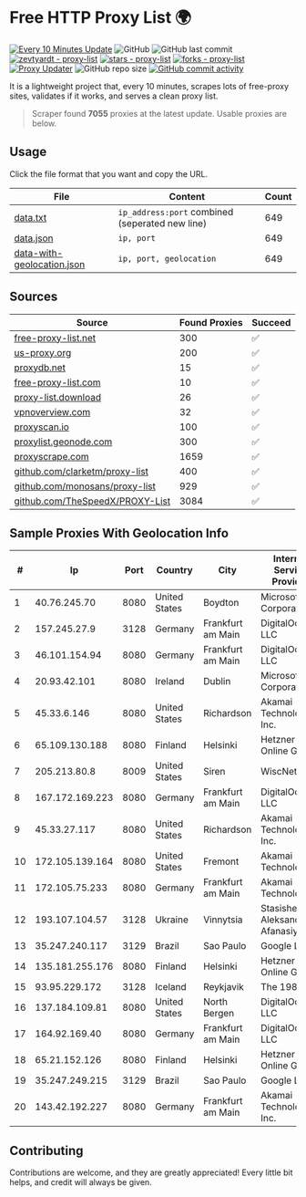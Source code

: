 
# Free HTTP Proxy List 🌍

[![Every 10 Minutes Update](https://github.com/mertguvencli/http-proxy-list/actions/workflows/main.yml/badge.svg?branch=main)](https://github.com/mertguvencli/http-proxy-list/actions/workflows/main.yml)
![GitHub](https://img.shields.io/github/license/mertguvencli/http-proxy-list)
![GitHub last commit](https://img.shields.io/github/last-commit/mertguvencli/http-proxy-list)
[![zevtyardt - proxy-list](https://img.shields.io/static/v1?label=zevtyardt&message=proxy-list&color=blue&logo=github)](https://github.com/zevtyardt/proxy-list "Go to GitHub repo")
[![stars - proxy-list](https://img.shields.io/github/stars/zevtyardt/proxy-list?style=social)](https://github.com/zevtyardt/proxy-list)
[![forks - proxy-list](https://img.shields.io/github/forks/zevtyardt/proxy-list?style=social)](https://github.com/zevtyardt/proxy-list)
[![Proxy Updater](https://github.com/zevtyardt/proxy-list/workflows/Proxy%20Updater/badge.svg)](https://github.com/zevtyardt/proxy-list/actions?query=workflow:"Proxy+Updater")
![GitHub repo size](https://img.shields.io/github/repo-size/zevtyardt/proxy-list)
[![GitHub commit activity](https://img.shields.io/github/commit-activity/m/zevtyardt/proxy-list?logo=commits)](https://github.com/zevtyardt/proxy-list/commits/main)

It is a lightweight project that, every 10 minutes, scrapes lots of free-proxy sites, validates if it works, and serves a clean proxy list.

> Scraper found **7055** proxies at the latest update. Usable proxies are below.

## Usage

Click the file format that you want and copy the URL.

|File|Content|Count|
|----|-------|-----|
|[data.txt](https://raw.githubusercontent.com/mertguvencli/http-proxy-list/main/proxy-list/data.txt)|`ip_address:port` combined (seperated new line)|649|
|[data.json](https://raw.githubusercontent.com/mertguvencli/http-proxy-list/main/proxy-list/data.json)|`ip, port`|649|
|[data-with-geolocation.json](https://raw.githubusercontent.com/mertguvencli/http-proxy-list/main/proxy-list/data-with-geolocation.json)|`ip, port, geolocation`|649|

## Sources

|Source|Found Proxies|Succeed|
|------|-------------|-------|
|[free-proxy-list.net](https://free-proxy-list.net)|300|✅|
|[us-proxy.org](https://www.us-proxy.org)|200|✅|
|[proxydb.net](http://proxydb.net)|15|✅|
|[free-proxy-list.com](https://free-proxy-list.com/?page=&port=&type%5B%5D=http&type%5B%5D=https&up_time=0&search=Search)|10|✅|
|[proxy-list.download](https://www.proxy-list.download/HTTP)|26|✅|
|[vpnoverview.com](https://vpnoverview.com/privacy/anonymous-browsing/free-proxy-servers)|32|✅|
|[proxyscan.io](https://www.proxyscan.io)|100|✅|
|[proxylist.geonode.com](https://proxylist.geonode.com/api/proxy-list?limit=300&page=1&sort_by=lastChecked&sort_type=desc&protocols=http,https)|300|✅|
|[proxyscrape.com](https://api.proxyscrape.com/v2/?request=displayproxies&protocol=http&timeout=10000&country=all&ssl=all&anonymity=all)|1659|✅|
|[github.com/clarketm/proxy-list](https://raw.githubusercontent.com/clarketm/proxy-list/master/proxy-list-raw.txt)|400|✅|
|[github.com/monosans/proxy-list](https://raw.githubusercontent.com/monosans/proxy-list/main/proxies/http.txt)|929|✅|
|[github.com/TheSpeedX/PROXY-List](https://raw.githubusercontent.com/TheSpeedX/PROXY-List/master/http.txt)|3084|✅|


## Sample Proxies With Geolocation Info

|#|Ip|Port|Country|City|Internet Service Provider|
|-|--|----|-------|----|-------------------------|
|1|40.76.245.70|8080|United States|Boydton|Microsoft Corporation|
|2|157.245.27.9|3128|Germany|Frankfurt am Main|DigitalOcean, LLC|
|3|46.101.154.94|8080|Germany|Frankfurt am Main|DigitalOcean, LLC|
|4|20.93.42.101|8080|Ireland|Dublin|Microsoft Corporation|
|5|45.33.6.146|8080|United States|Richardson|Akamai Technologies, Inc.|
|6|65.109.130.188|8080|Finland|Helsinki|Hetzner Online GmbH|
|7|205.213.80.8|8009|United States|Siren|WiscNet|
|8|167.172.169.223|8080|Germany|Frankfurt am Main|DigitalOcean, LLC|
|9|45.33.27.117|8080|United States|Richardson|Akamai Technologies, Inc.|
|10|172.105.139.164|8080|United States|Fremont|Akamai Technologies|
|11|172.105.75.233|8080|Germany|Frankfurt am Main|Akamai Technologies|
|12|193.107.104.57|3128|Ukraine|Vinnytsia|Stasishen Aleksandr Afanasiyovich|
|13|35.247.240.117|3129|Brazil|Sao Paulo|Google LLC|
|14|135.181.255.176|8080|Finland|Helsinki|Hetzner Online GmbH|
|15|93.95.229.172|3128|Iceland|Reykjavik|The 1984 ehf|
|16|137.184.109.81|8080|United States|North Bergen|DigitalOcean, LLC|
|17|164.92.169.40|8080|Germany|Frankfurt am Main|DigitalOcean, LLC|
|18|65.21.152.126|8080|Finland|Helsinki|Hetzner Online GmbH|
|19|35.247.249.215|3129|Brazil|Sao Paulo|Google LLC|
|20|143.42.192.227|8080|Germany|Frankfurt am Main|Akamai Technologies, Inc.|



## Contributing

Contributions are welcome, and they are greatly appreciated! Every
little bit helps, and credit will always be given.

